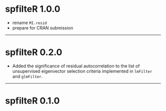 # spfilteR 1.0.0

- rename `MI.resid`
- prepare for CRAN submission

---

# spfilteR 0.2.0

- Added the significance of residual autocorrelation to the list of unsupervised eigenvector selection criteria implemented in `lmFilter` and `glmFilter`.

---

# spfilteR 0.1.0
